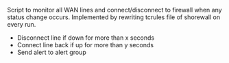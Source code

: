Script to monitor all WAN lines and connect/disconnect to firewall when any status change occurs. Implemented by rewriting tcrules file of shorewall on every run.

- Disconnect line if down for more than x seconds
- Connect line back if up for more than y seconds
- Send alert to alert group



